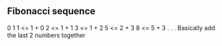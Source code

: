 ## Fibonacci sequence
0 
1
1 <= 1 + 0
2 <= 1 + 1
3 <= 1 + 2
5 <= 2 + 3
8 <= 5 + 3
.
.
.
Basically add the last 2 numbers together 
